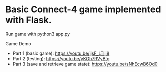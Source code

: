 # Basic Connect-4 game implemented with Flask.

Run game with python3 app.py

Game Demo 
* Part 1 (basic game): https://youtu.be/jjsF_LTljl8
* Part 2 (testing): https://youtu.be/yKOh7RVyBtg
* Part 3 (save and retrieve game state): https://youtu.be/sNhEcwB6Od0
